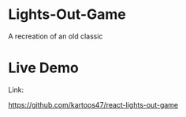 # Lights-Out-Game
A recreation of an old classic

# Live Demo

Link:

https://github.com/kartoos47/react-lights-out-game
